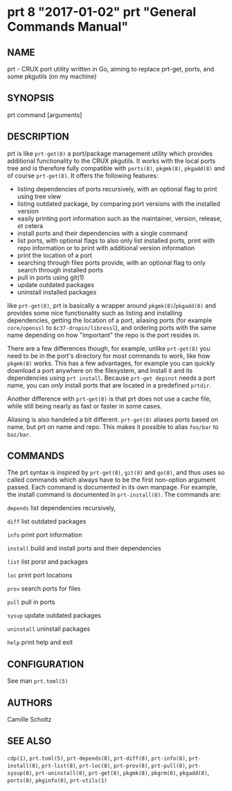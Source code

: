 # prt 8 "2017-01-02" prt "General Commands Manual"

## NAME

prt - CRUX port utility written in Go, aiming to replace prt-get, ports, and some pkgutils (on my machine)


## SYNOPSIS

prt command [arguments]


## DESCRIPTION

prt is like `prt-get(8)` a port/package management utility which provides additional functionality to the
CRUX pkgutils. It works with the local ports tree and is therefore fully compatible with `ports(8)`, `pkgmk(8)`,
`pkgadd(8)` and of course `prt-get(8)`. It offers the following features:

* listing dependencies of ports recursively, with an optional flag to print using tree view
* listing outdated package, by comparing port versions with the installed version
* easily printing port information such as the maintainer, version, release, et cetera
* install ports and their dependencies with a single command
* list ports, with optional flags to also only list installed ports, print with repo information or to print
  with additional version information
* print the location of a port
* searching through files ports provide, with an optional flag to only search through installed ports
* pull in ports using git(1)
* update outdated packages
* uninstall installed packages

like `prt-get(8)`, prt is basically a wrapper around `pkgmk(8)`/`pkgadd(8)` and provides some nice functionality such as
listing and installing dependencies, getting the location of a port, aliasing ports (for example `core/openssl`
to `6c37-dropin/libressl`), and ordering ports with the same name depending on how "important" the repo is the port resides in.

There are a few differences though, for example, unlike `prt-get(8)` you need to  be in the port's directory for most
commands to work, like how `pkgmk(8)` works. This has a few advantages, for example you can quickly download a port
anywhere on the filesystem, and install it and its dependencies using `prt install`. Because `prt-get depinst` needs
a port name, you can *only* install ports that are located in a predefined `prtdir`.

Another difference with `prt-get(8)` is that prt does not use a cache file, while still being nearly as fast or faster
in some cases.

Aliasing is also handeled a bit different. `prt-get(8)` aliases ports based on name, but prt on name and repo.
This makes it possible to alias `foo/bar` to `baz/bar`.


## COMMANDS

The prt syntax is inspired by `prt-get(8)`, `git(8)` and `go(8)`, and thus uses so called commands which always have to be the first
non-option argument passed. Each command is documented in its own manpage. For example, the install command is documented in
`prt-install(8)`. The commands are:

`depends`   list dependencies recursively,

`diff`      list outdated packages

`info`      print port information

`install`   build and install ports and their dependencies

`list`      list porst and packages

`loc`       print port locations

`prov`      search ports for files

`pull`      pull in ports

`sysup`     update outdated packages

`uninstall` uninstall packages

`help`      print help and exit


## CONFIGURATION

See man `prt.toml(5)`


## AUTHORS

Camille Scholtz


## SEE ALSO

`cdp(1)`, `prt.toml(5)`, `prt-depends(8)`, `prt-diff(8)`, `prt-info(8)`, `prt-install(8)`, `prt-list(8)`,
`prt-loc(8)`, `prt-prov(8)`, `prt-pull(8)`, `prt-sysup(8)`, `prt-uninstall(8)`, `prt-get(8)`,
`pkgmk(8)`, `pkgrm(8)`, `pkgadd(8)`, `ports(8)`, `pkginfo(8)`, `prt-utils(1)`
